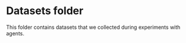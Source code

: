 # Datasets folder

This folder contains datasets that we collected during experiments with agents.




